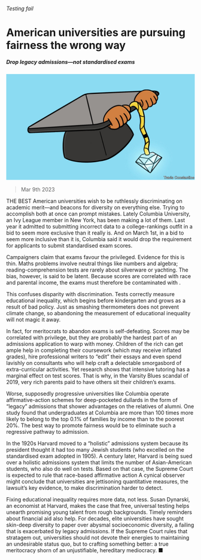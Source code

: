 ###### Testing fail

# American universities are pursuing fairness the wrong way 

##### Drop legacy admissions—not standardised exams 

![image](images/20230311_LDD003.jpg) 

> Mar 9th 2023 

THE BEST American universities wish to be ruthlessly discriminating on academic merit—and beacons for diversity on everything else. Trying to accomplish both at once can prompt mistakes. Lately Columbia University, an Ivy League member in New York, has been making a lot of them. Last year it admitted to submitting incorrect data to a college-rankings outfit in a bid to seem more exclusive than it really is. And on March 1st, in a bid to seem more inclusive than it is, Columbia said it would drop the requirement for applicants to submit standardised exam scores.

Campaigners claim that exams favour the privileged. Evidence for this is thin. Maths problems involve neutral things like numbers and algebra; reading-comprehension tests are rarely about silverware or yachting. The bias, however, is said to be latent. Because scores are correlated with race and parental income, the exams must therefore be contaminated with . 

This confuses disparity with discrimination. Tests correctly measure educational inequality, which begins before kindergarten and grows as a result of bad policy. Just as smashing thermometers does not prevent climate change, so abandoning the measurement of educational inequality will not magic it away.

In fact, for meritocrats to abandon exams is self-defeating. Scores may be correlated with privilege, but they are probably the hardest part of an admissions application to warp with money. Children of the rich can get ample help in completing their coursework (which may receive inflated grades), hire professional writers to “edit” their essays and even spend lavishly on consultants who will help craft a delectable smorgasbord of extra-curricular activities. Yet research shows that intensive tutoring has a marginal effect on test scores. That is why, in the Varsity Blues scandal of 2019, very rich parents paid to have others sit their children’s exams. 

Worse, supposedly progressive universities like Columbia operate affirmative-action schemes for deep-pocketed dullards in the form of “legacy” admissions that shower advantages on the relatives of alumni. One study found that undergraduates at Columbia are more than 100 times more likely to belong to the top 0.1% of families by income than to the poorest 20%. The best way to promote fairness would be to eliminate such a regressive pathway to admission. 

In the 1920s Harvard moved to a “holistic” admissions system because its president thought it had too many Jewish students (who excelled on the standardised exam adopted in 1905). A century later, Harvard is being sued over a holistic admissions system that limits the number of Asian-American students, who also do well on tests. Based on that case, the Supreme Court is expected to rule that race-based affirmative action  A cynical observer might conclude that universities are jettisoning quantitative measures, the lawsuit’s key evidence, to make discrimination harder to detect.

Fixing educational inequality requires more data, not less. Susan Dynarski, an economist at Harvard, makes the case that free, universal testing helps unearth promising young talent from rough backgrounds. Timely reminders about financial aid also help. For decades, elite universities have sought skin-deep diversity to paper over abysmal socioeconomic diversity, a failing that is exacerbated by legacy admissions. If the Supreme Court rules that stratagem out, universities should not devote their energies to maintaining an undesirable status quo, but to crafting something better: a true meritocracy shorn of an unjustifiable, hereditary mediocracy. ■

